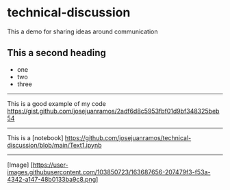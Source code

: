 # technical-discussion
This a demo for sharing ideas around communication 

## This a second heading

* one 
* two 
* three

-------------------------------------------

This is a good example of my code https://gist.github.com/josejuanramos/2adf6d8c5953fbf01d9bf348325beb54

-------------------------------------------

This is a [notebook] https://github.com/josejuanramos/technical-discussion/blob/main/Text1.ipynb

-------------------------------------------

[Image] [https://user-images.githubusercontent.com/103850723/163687656-207479f3-f53a-4342-a147-48b0133ba9c8.png]
